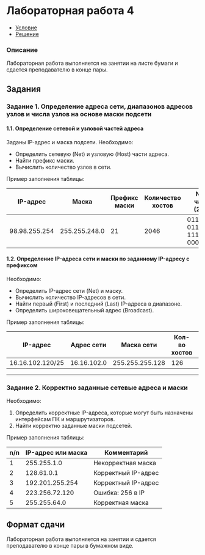 # Лабораторная работа 4

- [Условие](https://temablag.github.io/BSU/computer_networks/lab4/lab4_theory.pdf)
- [Решение](https://temablag.github.io/BSU/computer_networks/lab4/lab4.pdf)

### Описание
Лабораторная работа выполняется на занятии на листе бумаги и сдается преподавателю в конце пары.

## Задания

### Задание 1. Определение адреса сети, диапазонов адресов узлов и числа узлов на основе маски подсети

#### 1.1. Определение сетевой и узловой частей адреса

Заданы IP-адрес и маска подсети. Необходимо:
- Определить сетевую (Net) и узловую (Host) части адреса.
- Найти префикс маски.
- Вычислить количество узлов в сети.

Пример заполнения таблицы:

| IP-адрес | Маска | Префикс маски | Количество хостов | Net-часть (2с/c) | Net-часть (10с/c) | Host-часть (2с/c) | Host-часть (10с/c) |
|----------|-------|---------------|-------------------|------------------|-------------------|------------------|-------------------|
| 98.98.255.254 | 255.255.248.0 | 21 | 2046 | 0110010 0110010 11111000 00000000 | 98 98 248 0 | 0110010 0110010 00000111 11111110 | 0 0 7 254 |

#### 1.2. Определение IP-адреса сети и маски по заданному IP-адресу с префиксом

Необходимо:
- Определить IP-адрес сети (Net) и маску.
- Вычислить количество IP-адресов в сети.
- Найти первый (First) и последний (Last) IP-адреса в диапазоне.
- Определить широковещательный адрес (Broadcast).

Пример заполнения таблицы:

| IP-адрес | Адрес сети | Маска сети | Кол-во хостов | Первый IP | Последний IP | Широковещательный |
|----------|-----------|------------|--------------|-----------|-------------|-------------------|
| 16.16.102.120/25 | 16.16.102.0 | 255.255.255.128 | 126 | 16.16.102.1 | 16.16.102.126 | 16.16.102.127 |

---

### Задание 2. Корректно заданные сетевые адреса и маски

Необходимо:
1. Определить корректные IP-адреса, которые могут быть назначены интерфейсам ПК и маршрутизаторов.
2. Найти корректно заданные маски подсетей.

Пример заполнения таблицы:

| n/n | IP-адрес или маска | Комментарий |
|----|------------------|-------------|
| 1  | 255.255.1.0      | Некорректная маска |
| 2  | 128.61.0.1       | Корректный IP-адрес |
| 3  | 192.201.255.254  | Корректный IP-адрес |
| 4  | 223.256.72.120   | Ошибка: 256 в IP |
| 5  | 255.255.64.0     | Корректная маска |

## Формат сдачи
Лабораторная работа выполняется на занятии и сдается преподавателю в конце пары в бумажном виде.


